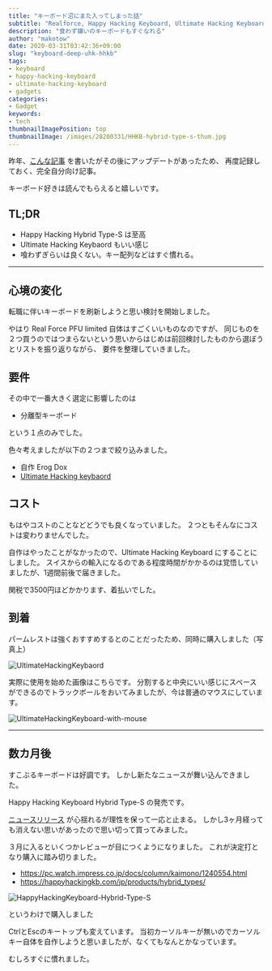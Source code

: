 ```yaml
---
title: "キーボード沼にまた入ってしまった話"
subtitle: "Realforce, Happy Hacking Keyboard, Ultimate Hacking Keyboard"
description: "食わず嫌いのキーボードもすぐなれる" 
author: "makotow"
date: 2020-03-31T03:42:36+09:00
slug: "keyboard-deep-uhk-hhkb"
tags:
- keyboard
- happy-hacking-keyboard
- ultimate-hacking-keyboard
- gadgets
categories:
- Gadget
keywords:
- tech
thumbnailImagePosition: top
thumbnailImage: /images/20200331/HHKB-hybrid-type-s-thum.jpg
---
```


昨年、[こんな記事](https://blog.makotow.net/post/2019/06/26/keyboard-consideration/) を書いたがその後にアップデートがあったため、
再度記録しておく、完全自分向け記事。

キーボード好きは読んでもらえると嬉しいです。

## TL;DR

* Happy Hacking Hybrid Type-S は至高
* Ultimate Hacking Keybaord もいい感じ
* 喰わずぎらいは良くない。キー配列などはすぐ慣れる。 

<!--more-->

<!-- toc -->

---


## 心境の変化

転職に伴いキーボードを刷新しようと思い検討を開始しました。

やはり Real Force PFU limited 自体はすごくいいものなのですが、
同じものを２つ買うのではつまらないという思いからはじめは前回検討したものから選ぼうとリストを振り返りながら、
要件を整理していきました。

## 要件

その中で一番大きく選定に影響したのは

* 分離型キーボード

という１点のみでした。

色々考えましたが以下の２つまで絞り込みました。

* 自作 Erog Dox
* [Ultimate Hacking keybaord](https://ultimatehackingkeyboard.com/)

## コスト

もはやコストのことなどどうでも良くなっていました。
２つともそんなにコストは変わりませんでした。

自作はやったことがなかったので、Ultimate Hacking Keyboard にすることにしました。
スイスからの輸入になるのである程度時間がかかるのは覚悟していましたが、1週間前後で届きました。

関税で3500円ほどかかります、着払いでした。

## 到着

パームレストは強くおすすめするとのことだったため、同時に購入しました（写真上）

![UltimateHackingKeybaord](https://lh3.googleusercontent.com/iRkvihP6RNSK2PvKxVq7TK4iAwzxMJPW6GAfASAtK2kC71DOlGvuYSXLL7sD6YpRxYhvYFkxkzNsha9CWlTCUGAi5W1d2lt7gdp7I5m9ElrePWBRAYFRiBso67yNpUFqyWPIihKiw0WaCbufteIxONB9uBHoXNll1dlPhMr34pgCZ5MHMsEI1xEDTZOX7ldt0i7pcbae42kUeA7wumdJumTU--n11xhienaXCBhzIRcEjtZ0UT4qt7UXSaCcY3BwDKmnUGOHnb_hpnnlMj-IjTEDuUIc4mCZiN7qn57OywzhrDyhyeuZ0Fa-ddOwFcGDOteFcbDzUEvj5nMD8bB08XdSV8ENW7lchtps0hQZbxuaazM65QYjoj63xblsxcRfkd_ujiaosibZxOyI_RQ-9rSK6BYuZcLqnrxO5mlgJ2hkt_2mzAZ7dT-HfG4y8iVs4-z1Ka9IbUKHU6I6cT3xR07Hn7n10kJ8p6ITiwB805afXCqRJSp9-7jWRPHVqccRkwdJQbbNZ6E3PHcYt4h1WJ_zkfqmRj2SDrxVlxdeIwLYGv1FhsC6wrTWigNw75uhm2gXlnuZSkPJd5TLVuKf0qILqu643B6h0kJnhK3eE5pIxQDrKfdN32-wxsApVhroMURxgJH_zq1G_jfyUhOQSTOVm6nmdsdGj3_E4c0ZvCQ8JbakRlPr_pUSWxnVtd7JaOC0YOIzt45sh_k9gQ4WufQ74cxDul2eeSwBF2FvtV8fFVR6jnHbZ1I=w1822-h1166-no)

実際に使用を始めた画像はこちらです。
分割すると中央にいい感じにスペースができるのでトラックボールをおいてみましたが、今は普通のマウスにしています。


![UltimateHackingKeyboard-with-mouse](https://lh3.googleusercontent.com/tIOBNlP5NwGDdaUqUcN4ev6TAuVgLddRBFzfC9W6zGCxucH7qg4kIYiFeSdqg8cqwcJTXsvFu6lKo_S1PfOJujAZ1yBJQ0ZEXD2qAuWQI8PkhrKLny8cNS0p_8s9_GQOETKQX_Gf5iBFGKD6pW5G3J1GIAnB15Wb3hhUekUpDyAOl1TA_09-ZG7LX9vENr6o38L5MqFBkoRVG-s8aFggePohNOjBWs1Wye_H7c6VBUrnYcO8j1NklPhP1jekvQePN_R4mlrh3ANltIuwLp6J3PLbTUNwNEmP5gYnNbvGldz7SsfDQSe5NOMXUQOfUBlnYFu0sq62gCq2j0hlU0RiTxEhrR8-ubRpg__flKn_g60kuyl6LmL1HvMNTRTj29ITgRxkvNcZnWT9rQxsnilzitn9x7mgB-9QCIgCh6BbKVGao394fEinzvRcpsrTgHz6V2Na6jPfIvweii20MFH1-zs4V4wzlQ2ZqceTSnnWHWXe-fk74w3zNjB7urfke8tM1ry4AhU-iqXEIywn2Jz-HtRRpKUKEmVmYL-itu1kgqzkdx_Qzcpd6RrE0LmyEC8jZRVWiEuOWpCKdUjHHMF8fK-H8X1Vk8r5AscUyJ6qWEnNnoGxKrrDrg3Vq43PjOdTm9-DVpZsXSyQefAHtOmcXBjmfcCML2QNtP7QsE7LaHS9oJUBW6SXybc3RWMcVS2QWxv3yZ0wc3H8xPL59iKZHCiX3uWqkU6gKiuobTdHDCcP4RktcZiw4iQ=w1822-h781-no)

---

## 数カ月後

すこぶるキーボードは好調です。
しかし新たなニュースが舞い込んできました。

Happy Hacking Keyboard Hybrid Type-S の発売です。

[ニュースリリース](https://k-tai.watch.impress.co.jp/docs/column/todays_goods/1225878.html) が心揺れるが理性を保って一応と止まる。
しかし3ヶ月経っても消えない思いがあったので思い切って買ってみました。

３月に入るといくつかレビューが目につくようになりました。
これが決定打となり購入に踏み切りました。


* https://pc.watch.impress.co.jp/docs/column/kaimono/1240554.html
* https://happyhackingkb.com/jp/products/hybrid_types/

![HappyHackingKeyboard-Hybrid-Type-S](https://lh3.googleusercontent.com/jurKgGWzV2TmDi87kmmGFngVmzpaMXcL4FAsh0X73ZHhgaty6NRr0InBMM8Mtgim7K0JzJSFQeIStmYXf1mUO8E-fUrqS1gDCtRg55op7NGxdNUEMqbcu2mf7IJDam7CEgLAINJ6wAra--TN2onUTdB3bMxkwKJ9KnKL6k1dZ5CDNHfVMtzRRgHrt9Kf5HFkZ18HcB1OFOuQkGK73k4VF6EtzVhfRxmiu-ACiu6Aa0iWJ7nLKTlq8_EvlyvXsOT-iN98KvBdUjejN0oWCgQYon1EPu-tZvtpLY60U4_CYXVBI_yq0_AbE4Lo1LF9Zc7uaAAfD6NS-s68nYlrQFU5Ef2BA1zZ4SQ_Xw7t9nbcQAxYcSuSXva3PDiZaiUhnMpZ_RuiXAKM2OAl5v0ZLuyrxx7ox_maPPJu_OXoyus5XG4JxKt_iO1_ssUD8fDEk1AE9F6pRmIGcVbY6Z08unIB-YBqjVbhh0qNieGL0k7nR7UFHeqXqn3F575eQTtNf3uTWpgdr-Qpl0ZigOIfdkjOrs-NUWYg9Qhb2zRspzW-Esewrmy3uAWZ9iZfPpmc-RqnDzpl0u9v2CUHt0I7X1RD0fUsKWlxUwXMaX9Jg3dNxLZZ5PdnTXdLopdsRVVkWboRGgkS9sxPrF9eFGrCxhAcxLl3sbcLikvikrG3ZmmGLip3-C5lZk2chyG98j19UYrrSP4=s1895-w1895-h647-no)

というわけで購入しました

CtrlとEscのキートップも変えています。
当初カーソルキーが無いのでカーソルキー自体を自作しようと思いましたが、なくてもなんとかなっています。

むしろすぐに慣れました。